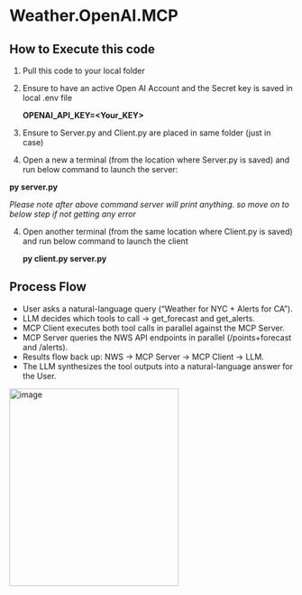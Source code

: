 # Weather.OpenAI.MCP

## How to Execute this code
1. Pull this code to your local folder
2. Ensure to have an active Open AI Account and the Secret key is saved in local .env file

   **OPENAI_API_KEY=<Your_KEY>**
   
3. Ensure to Server.py and Client.py are placed in same folder (just in case)
4. Open a new a terminal (from the location where Server.py is saved) and run below command to launch the server:
   
  **py server.py**
  
  *Please note after above command server will print anything. so move on to below step if not getting any error*
  
4. Open another terminal (from the same location where Client.py is saved) and run below command to launch the client
   
   **py client.py server.py**

## Process Flow
<ul>
<li>User asks a natural-language query (“Weather for NYC + Alerts for CA”).</li>
<li>LLM decides which tools to call → get_forecast and get_alerts.</li>
<li>MCP Client executes both tool calls in parallel against the MCP Server.</li>
<li>MCP Server queries the NWS API endpoints in parallel (/points+forecast and /alerts).</li>
<li>Results flow back up: NWS → MCP Server → MCP Client → LLM.</li>
<li>The LLM synthesizes the tool outputs into a natural-language answer for the User.</li>
</ul>

<img width="300" height="350" alt="image" src="https://github.com/user-attachments/assets/c34f56ce-1d42-43a8-91b2-d894e996125d"/>

